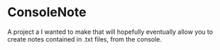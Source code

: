 # ConsoleNote

A project a I wanted to make that will hopefully eventually allow you to create notes contained in .txt files, from the console.
